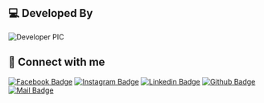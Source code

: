 ## 💻 Developed By

![Developer PIC](https://avatars.githubusercontent.com/u/68888519?s=96&v=4)

## 🚀 Connect with me

[![Facebook Badge](https://img.shields.io/badge/Facebook-1877F2?style=for-the-badge&logo=facebook&logoColor=white)](https://facebook.com/iazadur)
[![Instagram Badge](https://img.shields.io/badge/Instagram-E4405F?style=for-the-badge&logo=instagram&logoColor=white)](https://www.instagram.com/iazadur/)
[![Linkedin Badge](https://img.shields.io/badge/LinkedIn-0077B5?style=for-the-badge&logo=linkedin&logoColor=white)](https://www.linkedin.com/in/iamazadur/)
[![Github Badge](https://img.shields.io/badge/GitHub-100000?style=for-the-badge&logo=github&logoColor=white)](https://github.com/iazadur)
[![Mail Badge](https://img.shields.io/badge/Gmail-D14836?style=for-the-badge&logo=gmail&logoColor=white)](mailto:iamazadur@gmail.com)
